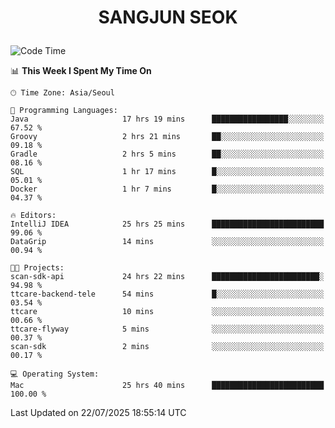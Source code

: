 <h1>
 <p align="center">
   SANGJUN SEOK
 </p>
</h1>

<!--START_SECTION:waka-->
![Code Time](http://img.shields.io/badge/Code%20Time-4%2C522%20hrs%2057%20mins-blue)

📊 **This Week I Spent My Time On** 

```text
🕑︎ Time Zone: Asia/Seoul

💬 Programming Languages: 
Java                     17 hrs 19 mins      █████████████████░░░░░░░░   67.52 % 
Groovy                   2 hrs 21 mins       ██░░░░░░░░░░░░░░░░░░░░░░░   09.18 % 
Gradle                   2 hrs 5 mins        ██░░░░░░░░░░░░░░░░░░░░░░░   08.16 % 
SQL                      1 hr 17 mins        █░░░░░░░░░░░░░░░░░░░░░░░░   05.01 % 
Docker                   1 hr 7 mins         █░░░░░░░░░░░░░░░░░░░░░░░░   04.37 % 

🔥 Editors: 
IntelliJ IDEA            25 hrs 25 mins      █████████████████████████   99.06 % 
DataGrip                 14 mins             ░░░░░░░░░░░░░░░░░░░░░░░░░   00.94 % 

🐱‍💻 Projects: 
scan-sdk-api             24 hrs 22 mins      ████████████████████████░   94.98 % 
ttcare-backend-tele      54 mins             █░░░░░░░░░░░░░░░░░░░░░░░░   03.54 % 
ttcare                   10 mins             ░░░░░░░░░░░░░░░░░░░░░░░░░   00.66 % 
ttcare-flyway            5 mins              ░░░░░░░░░░░░░░░░░░░░░░░░░   00.37 % 
scan-sdk                 2 mins              ░░░░░░░░░░░░░░░░░░░░░░░░░   00.17 % 

💻 Operating System: 
Mac                      25 hrs 40 mins      █████████████████████████   100.00 % 
```


 Last Updated on 22/07/2025 18:55:14 UTC
<!--END_SECTION:waka-->
